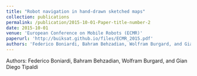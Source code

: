 ```yaml
---
title: "Robot navigation in hand-drawn sketched maps"
collection: publications
permalink: /publication/2015-10-01-Paper-title-number-2
date: 2015-10-01
venue: 'European Conference on Mobile Robots (ECMR)'
paperurl: 'http://buiksat.github.io/files/ECMR_2015.pdf'
authors: 'Federico Boniardi, Bahram Behzadian, Wolfram Burgard, and Gian Diego Tipaldi'
---
```

Authors: Federico Boniardi, Bahram Behzadian, Wolfram Burgard, and Gian Diego Tipaldi